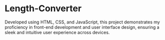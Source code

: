 # Length-Converter
Developed using HTML, CSS, and JavaScript, this project demonstrates my proficiency in front-end development and user interface design, ensuring a sleek and intuitive user experience across devices. 
